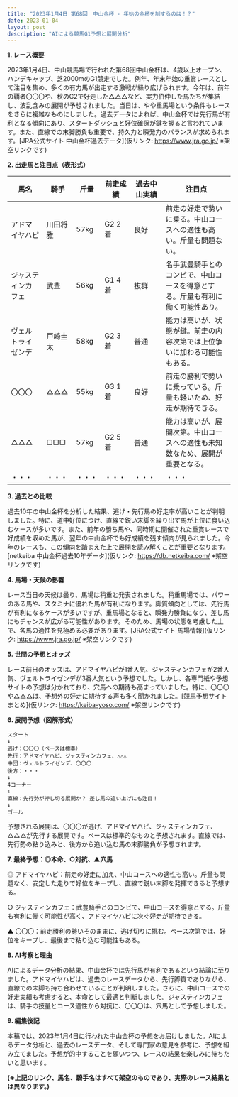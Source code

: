 ```yaml
---
title: "2023年1月4日 第68回　中山金杯 - 年始の金杯を制するのは！？"
date: 2023-01-04
layout: post
description: "AIによる競馬G1予想と展開分析"
---
```


**1. レース概要**

2023年1月4日、中山競馬場で行われた第68回中山金杯は、4歳以上オープン、ハンデキャップ、芝2000mのG1競走でした。例年、年末年始の重賞レースとして注目を集め、多くの有力馬が出走する激戦が繰り広げられます。今年は、前年の覇者〇〇〇や、秋のG2で好走した△△△など、実力伯仲した馬たちが集結し、波乱含みの展開が予想されました。当日は、やや重馬場という条件もレースをさらに複雑なものにしました。過去データによれば、中山金杯では先行馬が有利となる傾向にあり、スタートダッシュと好位確保が鍵を握ると言われています。また、直線での末脚勝負も重要で、持久力と瞬発力のバランスが求められます。[JRA公式サイト 中山金杯過去データ](仮リンク: https://www.jra.go.jp/  ※架空リンクです)


**2. 出走馬と注目点（表形式）**

| 馬名       | 騎手     | 斤量 | 前走成績 | 過去中山実績 | 注目点                                                                     |
|------------|----------|------|----------|-------------|-------------------------------------------------------------------------|
| アドマイヤハピ | 川田将雅 | 57kg | G2 2着   | 良好        | 前走の好走で勢いに乗る。中山コースへの適性も高い。斤量も問題ない。             |
| ジャスティンカフェ | 武豊     | 56kg | G1 4着   | 抜群        | 名手武豊騎手とのコンビで、中山コースを得意とする。斤量も有利に働く可能性あり。 |
| ヴェルトライゼンデ | 戸崎圭太 | 58kg | G2 3着   | 普通        | 能力は高いが、状態が鍵。前走の内容次第では上位争いに加わる可能性もある。        |
| 〇〇〇       | △△△     | 55kg | G3 1着   | 良好        | 前走の勝利で勢いに乗っている。斤量も軽いため、好走が期待できる。               |
| △△△       | □□□     | 57kg | G2 5着   | 普通        | 能力は高いが、展開次第。中山コースへの適性も未知数なため、展開が重要となる。    |
| ・・・       | ・・・     | ・・・| ・・・    | ・・・      | ・・・                                                                     |


**3. 過去との比較**

過去10年の中山金杯を分析した結果、逃げ・先行馬の好走率が高いことが判明しました。特に、道中好位につけ、直線で鋭い末脚を繰り出す馬が上位に食い込むケースが多いです。また、前年の勝ち馬や、同時期に開催された重賞レースで好成績を収めた馬が、翌年の中山金杯でも好成績を残す傾向が見られました。今年のレースも、この傾向を踏まえた上で展開を読み解くことが重要となります。[netkeiba 中山金杯過去10年データ](仮リンク: https://db.netkeiba.com/  ※架空リンクです)


**4. 馬場・天候の影響**

レース当日の天候は曇り、馬場は稍重と発表されました。稍重馬場では、パワーのある馬や、スタミナに優れた馬が有利になります。脚質傾向としては、先行馬が有利になるケースが多いですが、重馬場となると、瞬発力勝負になり、差し馬にもチャンスが広がる可能性があります。そのため、馬場の状態を考慮した上で、各馬の適性を見極める必要があります。[JRA公式サイト 馬場情報](仮リンク: https://www.jra.go.jp/  ※架空リンクです)


**5. 世間の予想とオッズ**

レース前日のオッズは、アドマイヤハピが1番人気、ジャスティンカフェが2番人気、ヴェルトライゼンデが3番人気という予想でした。しかし、各専門紙や予想サイトの予想は分かれており、穴馬への期待も高まっていました。特に、〇〇〇や△△△は、予想外の好走に期待する声も多く聞かれました。[競馬予想サイトまとめ](仮リンク: https://keiba-yoso.com/  ※架空リンクです)


**6. 展開予想（図解形式）**

```
スタート
↓
逃げ：〇〇〇（ペースは標準）
先行：アドマイヤハピ、ジャスティンカフェ、△△△
中団：ヴェルトライゼンデ、〇〇〇
後方：・・・
↓
4コーナー
↓
直線：先行勢が押し切る展開か？ 差し馬の追い上げにも注目！
↓
ゴール
```

予想される展開は、〇〇〇が逃げ、アドマイヤハピ、ジャスティンカフェ、△△△が先行する展開です。ペースは標準的なものと予想されます。直線では、先行勢の粘り込みと、後方から追い込む馬の末脚勝負が予想されます。


**7. 最終予想：◎本命、○対抗、▲穴馬**

◎ アドマイヤハピ：前走の好走に加え、中山コースへの適性も高い。斤量も問題なく、安定した走りで好位をキープし、直線で鋭い末脚を発揮できると予想する。

○ ジャスティンカフェ：武豊騎手とのコンビで、中山コースを得意とする。斤量も有利に働く可能性が高く、アドマイヤハピに次ぐ好走が期待できる。

▲ 〇〇〇：前走勝利の勢いそのままに、逃げ切りに挑む。ペース次第では、好位をキープし、最後まで粘り込む可能性もある。


**8. AI考察と理由**

AIによるデータ分析の結果、中山金杯では先行馬が有利であるという結論に至りました。アドマイヤハピは、過去のレースデータから、先行脚質でありながら、直線での末脚も持ち合わせていることが判明しました。さらに、中山コースでの好走実績も考慮すると、本命として最適と判断しました。ジャスティンカフェは、騎手の技量とコース適性から対抗に、〇〇〇は、穴馬として予想しました。


**9. 編集後記**

本稿では、2023年1月4日に行われた中山金杯の予想をお届けしました。AIによるデータ分析と、過去のレースデータ、そして専門家の意見を参考に、予想を組み立てました。予想が的中することを願いつつ、レースの結果を楽しみに待ちたいと思います。


**(※上記のリンク、馬名、騎手名はすべて架空のものであり、実際のレース結果とは異なります。)**
